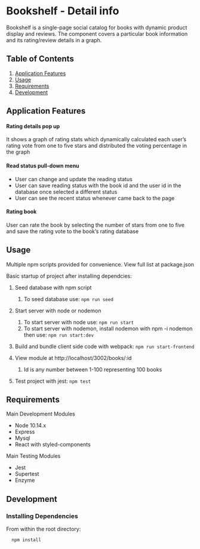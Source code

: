 # Bookshelf - Detail info

Bookshelf is a single-page social catalog for books with dynamic product display and reviews. The component covers a particular book information and its rating/review details in a graph.

## Table of Contents

1. [Application Features](#application)
1. [Usage](#usage)
1. [Requirements](#requirements)
1. [Development](#development)

## Application Features

#### Rating details pop up
It shows a graph of rating stats which dynamically calculated each user’s rating vote from one to five stars and distributed the voting percentage in the graph


#### Read status pull-down menu
- User can change and update the reading status
- User can save reading status with the book id and the user id in the database once selected a different status 
- User can see the recent status whenever came back to the page


#### Rating book
User can rate the book by selecting the number of stars from one to five and save the rating vote to the book’s rating database



## Usage
Multiple npm scripts provided for convenience. View full list at package.json

Basic startup of project after installing dependcies:

1. Seed database with npm script
   1. To seed database use: `npm run seed`

1. Start server with node or nodemon
   1. To start server with node use: `npm run start`
   1. To start server with nodemon, install nodemon with npm -i nodemon then use: `npm run start:dev`

1. Build and bundle client side code with webpack:
`npm run start-frontend`

1. View module at http://localhost/3002/books/:id
   1. Id is any number between 1-100 representing 100 books

1. Test project with jest:
`npm test`


## Requirements
Main Development Modules
- Node 10.14.x
- Express
- Mysql
- React with styled-components

Main Testing Modules
- Jest
- Supertest
- Enzyme

## Development

### Installing Dependencies

From within the root directory:

```sh
  npm install
```

